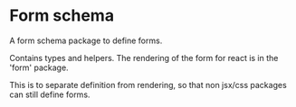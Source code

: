 # Form schema

A form schema package to define forms.

Contains types and helpers. The rendering of the form for react is in the
'form' package.

This is to separate definition from rendering, so that non jsx/css packages can still define forms.
